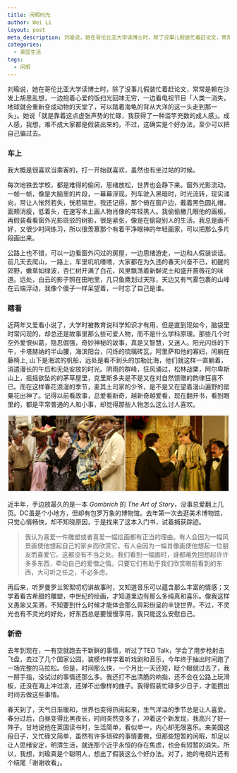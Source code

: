 ```yaml
---
title: 闲暇时光
author: Wei Li
layout: post
meta_description: 刘瑜说，她在哥伦比亚大学读博士时，除了没事儿假装忙着赶论文，常常是赖在沙发上胡思乱想，一边抱着心爱的饭扫光回味无穷，一边看电视节目「人类一消失，地球就会重新变成动物的天堂了，可以踏着海龟的背从大洋的这一头走到那一头」。
categories:
  - 美国生活
tags:
  - 闲暇
---
```

刘瑜说，她在哥伦比亚大学读博士时，除了没事儿假装忙着赶论文，常常是赖在沙发上胡思乱想，一边抱着心爱的饭扫光回味无穷，一边看电视节目「人类一消失，地球就会重新变成动物的天堂了，可以踏着海龟的背从大洋的这一头走到那一头」。她说「就是靠着这点虚张声势的忙碌，我获得了一种滥竽充数的成人感」。成人感，我想，难不成大家都是假装出来的，不过，这确实是个好办法，至少可以把自己骗过去。

### 车上
我大概是很喜欢当乘客的，打一开始就喜欢，虽然也有坐过站的时候。

每次地铁去学校，都是难得的偷闲，思绪放松，世界也会静下来。窗外光影流动，一帧一帧，像是大脑里的片段，一幕幕浮现。列车驶入黑暗时，时光流转，现实涌向，常让人怅然若失，恍若隔世。我还记得，那个倚在窗户边，戴着黑色圆礼帽，面颊消瘦，低着头，在速写本上画人物肖像的年轻黑人。我偷偷撇几眼他的画板，再假装看看窗外光影斑驳的树影，很是紧张，像是在偷窥别人的生活。我总是画不好，又很少时间练习，所以很羡慕那个有着干净眼神的年轻画家，可以把那么多片段画出来。

公路上也不错，可以一边看窗外闪过的房屋，一边思绪游走，一边和人假装谈话。前几天去爬山，一路上，车里叽叽喳喳，大家都在为久违的春天兴奋不已，初醒的郊野，嫩草如绿波，杏仁树开满了白花，风里飘荡着新鲜泥土和盛开蔷薇花的味道。远处，白云的影子照在田地里，几只鱼鹰划过天际，天边又有气雾包裹的山峰在云端浮动，我像个傻子一样呆望着，一时忘了自己是谁。

### 瞎看
近两年又爱看小说了，大学时被教育说科学知识才有用，但是直到现如今，脑袋里时常闪现的，却总还是故事里那么些可爱人物，而不是什么学科原理。那些几个时空外爱恨纠葛，隐忍倔强，奇妙神秘的故事，真是又智慧，又迷人。阳光闪烁的下午，卡塔赫纳的半山腰，海滨阳台，闪烁的琉璃砖瓦，阿里萨和他的寡妇，闲躺在藤椅上, 山下是海滨的帆船，远处是看不到头的加勒比海，他们就这样一直躺着，消遣漫长的午后和无处安放的时光。阴雨的群峰，狂风涌过，松林战栗，阿尔卑斯山上，摇摇欲坠的的茅草屋里，克里斯多夫是不是又在对自然馈赠的韵律狂喜不已。而在这样春花浪漫的季节，麦其土司家的少爷，是不是又在望着漫山遍野的罂粟花出神了。记得以前看故事，总爱看新奇，越新奇越爱看，现在翻开书，看到眼里的，都是平常普通的人和小事，却觉得那些人物怎么这么讨人喜欢。

![love-in-the-time-of-cholera][love-in-the-time-of-cholera]

近半年，手边放最久的是一本 *Gombrich* 的 *The Art of Story*，没事总爱翻上几页。DC虽是个小地方，但却有包罗万象的博物馆。去年第一次去逛美术博物馆，只觉心情畅快，却不知晓原因，于是找来了这本入门书，试着捕获踪迹。

> 我认为喜爱一件雕塑或者喜爱一幅绘画都有正当的理由。有人会因为一幅风景画使他想起自己的家乡而欣赏它，有人会因为一幅肖像画使他想起一位朋友而喜爱它。这都没有不当之处。我们看到一幅画时，谁都难免回想起许许多多东西，牵动自己的爱憎之情。只要它们有助于我们欣赏眼前看到的东西，大可听之任之，不必多虑。

再后来，听罗曼罗兰絮絮叨叨讲故事时，又知道音乐可以蕴含那么丰富的情感；又学着看古希腊的雕塑，中世纪的绘画，才知道里边有那么多纯真和喜乐。像我这样又愚笨又呆滞，不知要到什么时候才能体会那么异彩纷呈的丰饶世界。不过，不灵光也有不灵光的好处，好东西总是要慢慢享用，我只能这么安慰自己。

### 新奇
去年到现在，一有空就跑去干新鲜的事情，听过了TED Talk，学会了用步枪射击飞盘，去过了几个国家公园，装模作样学着听戏剧和音乐，今年终于抽出时间跑了一场完整的马拉松。但是，时间那么快，一个月比一天还短，眨个眼就过去了，我一掰手指，没试过的事情还那么多。我还打不出清脆的响指，还不会在公路上玩滑板，还没在海上冲过浪，还弹不出像样的曲子。我得假装忙碌多少日子，才能攒出时间去做这些事情。

春天到了，天气日渐暖和，世界也变得热闹起来，生气洋溢的季节总是让人喜爱。春分过后，白昼变得比黑夜长，时间突然变多了，冲着这个新发现，我高兴了好一阵子。甘地说他在英国读书时，生活简单，看似单一，内心却无限喜乐。来美国这段日子，又忙碌又简单，虽然有许多琐碎的事情要做，但那些短暂的闲暇，却足以让人思绪安定，明清生活，就连那个近乎永恒的存在焦虑，也会有短暂的消失。所以，我想，刘瑜真是个聪明人，想出了假装这么个好办法。对了，她的电视片还有个结尾「谢谢收看」。

[love-in-the-time-of-cholera]: /uploads/2016/03/love-in-the-time-of-cholera.jpg
[yiyi]: https://movie.douban.com/subject/1292434/


